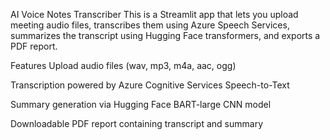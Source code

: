 AI Voice Notes Transcriber
This is a Streamlit app that lets you upload meeting audio files, transcribes them using Azure Speech Services, summarizes the transcript using Hugging Face transformers, and exports a PDF report.

Features
Upload audio files (wav, mp3, m4a, aac, ogg)

Transcription powered by Azure Cognitive Services Speech-to-Text

Summary generation via Hugging Face BART-large CNN model

Downloadable PDF report containing transcript and summary
